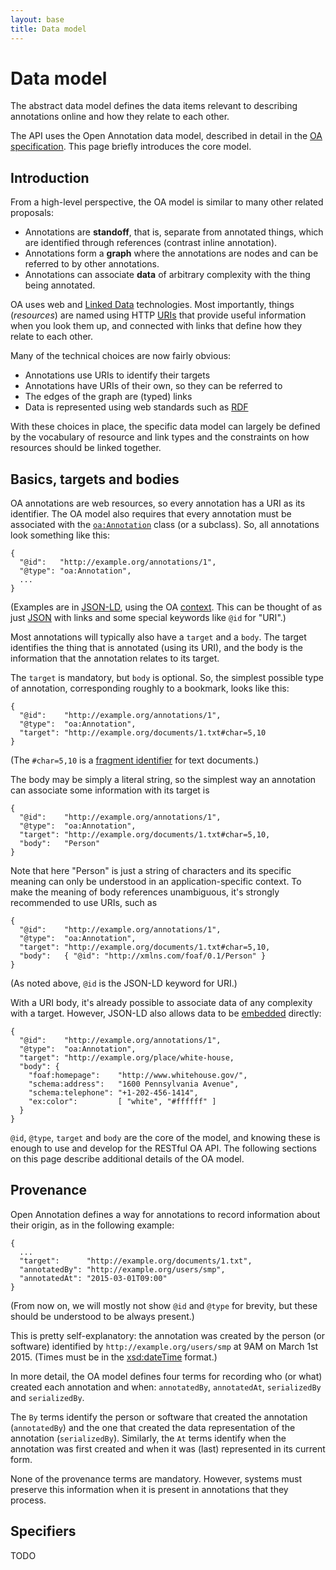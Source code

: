 ```yaml
---
layout: base
title: Data model
---
```


# Data model

The abstract data model defines the data items relevant to describing
annotations online and how they relate to each other.

The API uses the Open Annotation data model, described in detail in the
[OA specification](http://www.openannotation.org/spec/core/core.html).
This page briefly introduces the core model.

## Introduction

From a high-level perspective, the OA model is similar to <span
class="hint--top" data-hint="Annotation graphs, DADA, LAF/GrAF, PAULA,
...">many other</span> related proposals:

* Annotations are **standoff**, that is, separate from annotated
  things, which are identified through references (contrast <span
  class="hint--top" data-hint="Such as HTML.">inline annotation</span>).
* Annotations form a **<span class="hint--top"
  data-hint="Specifically, a labeled directed graph.">graph</span>**
  where the annotations are nodes and can be referred to by other
  annotations.
* Annotations can associate **data** of arbitrary complexity
  with the thing being annotated.

OA uses web and [Linked
Data](http://www.w3.org/DesignIssues/LinkedData.html) technologies.
Most importantly, things (*resources*) are named using HTTP
[URIs](http://en.wikipedia.org/wiki/Uniform_resource_identifier) that
provide useful information when you look them up, and connected with
links that define how they relate to each other.

Many of the technical choices are now fairly obvious:

* Annotations use URIs to identify their <span class="hint--top"
  data-hint="The thing that is annotated.">targets</span>
* Annotations have URIs of their own, so they can be referred to
* The edges of the graph are (typed) links
* Data is represented using web standards such as [RDF](http://www.w3.org/RDF/)

With these choices in place, the specific data model can largely be
defined by the vocabulary of resource and link types and the
constraints on how resources should be linked together.

## Basics, targets and bodies

OA annotations are web resources, so every annotation has a URI as its
identifier. The OA model also requires that every annotation must be
associated with the [`oa:Annotation`](http://www.w3.org/ns/oa#d4e434)
class (or a subclass).  So, all annotations look something like this:

    {
      "@id":   "http://example.org/annotations/1",
      "@type": "oa:Annotation",
      ...
    }

(Examples are in [JSON-LD](json-ld.html), using the OA
[context](context.html). This can be thought of as just
[JSON](http://json.org/) with links and some special keywords like
`@id` for "URI".)

Most annotations will typically also have a `target` and a `body`. The
target identifies the thing that is annotated (using its URI), and the
body is the information that the annotation relates to its target.

The `target` is mandatory, but `body` is optional. So, the simplest
possible type of annotation, corresponding roughly to a bookmark,
looks like this:

    {
      "@id":    "http://example.org/annotations/1",
      "@type":  "oa:Annotation",
      "target": "http://example.org/documents/1.txt#char=5,10
    }

(The `#char=5,10` is a [fragment
identifier](http://en.wikipedia.org/wiki/Fragment_identifier) for text
documents.)

The body may be simply a <span class="hint--top" data-hint="In the Web
Annotation WG model.">literal string</span>, so the simplest way an
annotation can associate some information with its target is

    {
      "@id":    "http://example.org/annotations/1",
      "@type":  "oa:Annotation",
      "target": "http://example.org/documents/1.txt#char=5,10,
      "body":   "Person"
    }

Note that here "Person" is just a string of characters and its
specific meaning can only be understood in an application-specific
context. To make the meaning of body references unambiguous, it's
strongly recommended to use URIs, such as

    {
      "@id":    "http://example.org/annotations/1",
      "@type":  "oa:Annotation",
      "target": "http://example.org/documents/1.txt#char=5,10,
      "body":   { "@id": "http://xmlns.com/foaf/0.1/Person" }
    }

(As noted above, `@id` is the JSON-LD keyword for URI.)

With a URI body, it's already possible to associate data of any
complexity with a target. However, JSON-LD also allows data to be
[embedded](http://www.w3.org/TR/json-ld/#embedding) directly:

    {
      "@id":    "http://example.org/annotations/1",
      "@type":  "oa:Annotation",
      "target": "http://example.org/place/white-house,
      "body": {
        "foaf:homepage":    "http://www.whitehouse.gov/",
        "schema:address":   "1600 Pennsylvania Avenue",
        "schema:telephone": "+1-202-456-1414",
        "ex:color":         [ "white", "#ffffff" ]
      }
    }

`@id`, `@type`, `target` and `body` are the core of the model, and
knowing these is enough to use and develop for the RESTful OA
API. The following sections on this page describe additional details
of the OA model.

## Provenance

Open Annotation defines a way for annotations to record information
about their origin, as in the following example:

    {
      ...
      "target":      "http://example.org/documents/1.txt",
      "annotatedBy": "http://example.org/users/smp",
      "annotatedAt": "2015-03-01T09:00"
    }

(From now on, we will mostly not show `@id` and `@type` for brevity,
but these should be understood to be always present.)

This is pretty self-explanatory: the annotation was created by the
person (or software) identified by `http://example.org/users/smp` at
9AM on March 1st 2015. (Times must be in the
[xsd:dateTime](http://www.w3.org/TR/xmlschema-2/#dateTime) format.)

In more detail, the OA model defines four terms for recording who (or
what) created each annotation and when: `annotatedBy`, `annotatedAt`,
`serializedBy` and `serializedBy`.

The `By` terms identify the person or software that created the
annotation (`annotatedBy`) and the one that created the data
representation of the annotation (`serializedBy`). Similarly, the `At`
terms identify when the annotation was first created and when it was
(last) represented in its current form.

None of the provenance terms are mandatory. However, systems must
preserve this information when it is present in annotations that they
process.

## Specifiers

TODO
